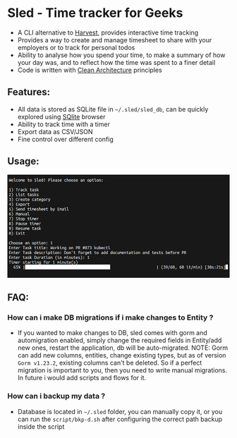 # Sled - Time tracker for Geeks
- A CLI alternative to [Harvest](https://www.getharvest.com/), provides interactive time tracking
- Provides a way to create and manage timesheet to share with your employers or to track for personal todos
- Ability to analyse how you spend your time, to make a summary of how your day was, and to reflect how the time was spent to a finer detail
- Code is written with [Clean Architecture](https://blog.cleancoder.com/uncle-bob/2012/08/13/the-clean-architecture.html) principles

## Features:
- All data is stored as SQLite file in `~/.sled/sled_db`, can be quickly explored using [SQlite](https://sqlitebrowser.org/) browser
- Ability to track time with a timer
- Export data as CSV/JSON
- Fine control over different config

## Usage:
![sled-prompt](https://github.com/arvryna/sled/blob/main/res/sled-prompt.png)

## FAQ:

### How can i make DB migrations if i make changes to Entity ?
- If you wanted to make changes to DB, sled comes with gorm and automigration enabled, simply change the required fields in Entity/add new ones, restart the application, db will be auto-migrated. NOTE: Gorm can add new columns, entities, change existing types, but as of version `Gorm v1.23.2`, existing columns can't be deleted. So if a perfect migration is important to you, then you need to write manual migrations. In future i would add scripts and flows for it.

### How can i backup my data ?
- Database is located in `~/.sled` folder, you can manually copy it, or you can run the `script/bkp-d.sh` after configuring the correct path backup inside the script